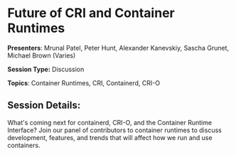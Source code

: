 # Future of CRI and Container Runtimes 

**Presenters**: Mrunal Patel, Peter Hunt, Alexander Kanevskiy, Sascha Grunet, Michael Brown (Varies)

**Session Type:** Discussion

**Topics**: Container Runtimes, CRI, Containerd, CRI-O

## Session Details:

What's coming next for containerd, CRI-O, and the Container Runtime Interface? Join our panel of contributors to container runtimes to discuss development, features, and trends that will affect how we run and use containers.
